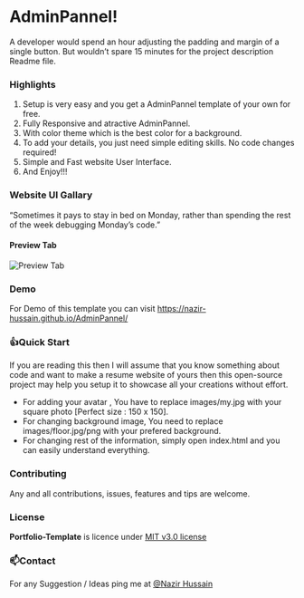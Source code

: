 # AdminPannel!
A developer would spend an hour adjusting the padding and margin of a single button. But wouldn’t spare 15 minutes for the project description Readme file.

### Highlights
1. Setup is very easy and you get a AdminPannel template of your own for free.
2. Fully Responsive and atractive AdminPannel.
3. With color theme which is the best color for a background.
4. To add your details, you just need simple editing skills. No code changes required!
5. Simple and Fast website User Interface.
6. And Enjoy!!!

### Website UI Gallary
“Sometimes it pays to stay in bed on Monday, rather than spending the rest of the week debugging Monday’s code.”

#### Preview Tab
![Preview Tab](https://user-images.githubusercontent.com/56648155/147408274-f06af49b-c9f8-443c-b98e-181bdeca83b1.png)

### Demo
For Demo of this template you can visit https://nazir-hussain.github.io/AdminPannel/

### 👍Quick Start
If you are reading this then I will assume that you know something about code and want to make a resume website of yours then this open-source project may help you setup it to showcase all your creations without effort.
- For adding your avatar , You have to replace images/my.jpg with your square photo [Perfect size : 150 x 150].
- For changing background image, You need to replace images/floor.jpg/png with your prefered background.
- For changing rest of the information, simply open index.html and you can easily understand everything.


### Contributing
Any and all contributions, issues, features and tips are welcome.

### License
**Portfolio-Template** is licence under [MIT v3.0 license](https://img.shields.io/badge/license-MIT-blue.svg)

### 📫Contact

For any Suggestion / Ideas ping me at [@Nazir Hussain](https://www.instagram.com/nazir__hassan/)
